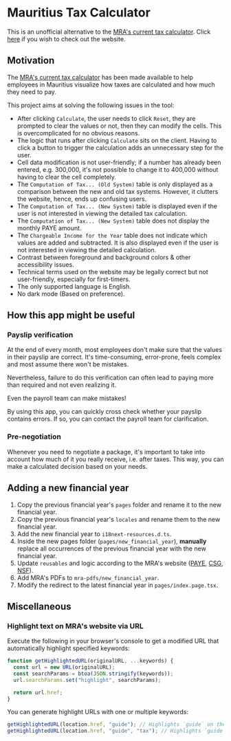 # Mauritius Tax Calculator

This is an unofficial alternative to the [MRA's current tax calculator](https://eservices.mra.mu/taxcalculator/viewCalculate). Click [here](https://mauritius-tax-calculator.netlify.app) if you wish to check out the website.

## Motivation

The [MRA's current tax calculator](https://eservices.mra.mu/taxcalculator/viewCalculate) has been made available to help employees in Mauritius visualize how taxes are calculated and how much they need to pay.

This project aims at solving the following issues in the tool:

- After clicking `Calculate`, the user needs to click `Reset`, they are prompted to clear the values or not, then they can modify the cells. This is overcomplicated for no obvious reasons.
- The logic that runs after clicking `Calculate` sits on the client. Having to click a button to trigger the calculation adds an unnecessary step for the user.
- Cell data modification is not user-friendly; if a number has already been entered, e.g. 300,000, it's not possible to change it to 400,000 without having to clear the cell completely.
- The `Computation of Tax... (Old System)` table is only displayed as a comparison between the new and old tax systems. However, it clutters the website, hence, ends up confusing users.
- The `Computation of Tax... (New System)` table is displayed even if the user is not interested in viewing the detailed tax calculation.
- The `Computation of Tax... (New System)` table does not display the monthly PAYE amount.
- The `Chargeable Income for the Year` table does not indicate which values are added and subtracted. It is also displayed even if the user is not interested in viewing the detailed calculation.
- Contrast between foreground and background colors & other accessibility issues.
- Technical terms used on the website may be legally correct but not user-friendly, especially for first-timers.
- The only supported language is English.
- No dark mode (Based on preference).

## How this app might be useful

### Payslip verification

At the end of every month, most employees don't make sure that the values in their payslip are correct. It's time-consuming, error-prone, feels complex and most assume there won't be mistakes.

Nevertheless, failure to do this verification can often lead to paying more than required and not even realizing it.

Even the payroll team can make mistakes!

By using this app, you can quickly cross check whether your payslip contains errors. If so, you can contact the payroll team for clarification.

### Pre-negotiation

Whenever you need to negotiate a package, it's important to take into account how much of it you really receive, i.e. after taxes. This way, you can make a calculated decision based on your needs.

## Adding a new financial year

1. Copy the previous financial year's `pages` folder and rename it to the new financial year.
2. Copy the previous financial year's `locales` and rename them to the new financial year.
3. Add the new financial year to `i18next-resources.d.ts`.
4. Inside the new pages folder (`pages/new_financial_year`), **manually** replace all occurrences of the previous financial year with the new financial year.
5. Update `reusables` and logic according to the MRA's website ([PAYE](https://www.mra.mu/index.php/employers/paye), [CSG](https://www.mra.mu/index.php/eservices1/individual/monthly-paye-csg-nsf-return), [NSF]()).
6. Add MRA's PDFs to `mra-pdfs/new_financial_year`.
7. Modify the redirect to the latest financial year in `pages/index.page.tsx`.

## Miscellaneous

### Highlight text on MRA's website via URL

Execute the following in your browser's console to get a modified URL that automatically highlight specified keywords:

```js
function getHighlightedURL(originalURL, ...keywords) {
  const url = new URL(originalURL);
  const searchParams = btoa(JSON.stringify(keywords));
  url.searchParams.set("highlight", searchParams);

  return url.href;
}
```

You can generate highlight URLs with one or multiple keywords:

```js
getHighlightedURL(location.href, "guide"); // Highlights `guide` on the page
getHighlightedURL(location.href, "guide", "tax"); // Highlights `guide` & `tax` on the page
```
